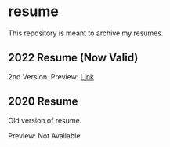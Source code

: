 # resume
This repository is meant to archive my resumes.

## 2022 Resume (Now Valid)
2nd Version.
Preview: [Link](#pdf/2022-resume.pdf)

## 2020 Resume 
Old version of resume.

Preview: Not Available
